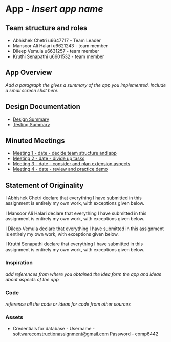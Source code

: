# App - _Insert app name_

## Team structure and roles
+ Abhishek Chetri u6647717 - Team Leader
+ Mansoor Ali Halari u6621243 - team member
+ Dileep Vemula u6631257 - team member
+ Kruthi Senapathi u6601532 - team member 

## App Overview
_Add a paragraph the gives a summary of the app you implemented. Include a small screen shot here._

## Design Documentation
+ [Design Summary](designsummary)
+ [Testing Summary](testingsummary)

## Minuted Meetings
+ [Meeting 1 - date - decide team structure and app](meeting1.md)
+ [Meeting 2 - date - divide up tasks](meeting2)
+ [Meeting 3 - date - consider and plan extension aspects](meeting3)
+ [Meeting 4 - date - review and practice demo](meeting4)

## Statement of Originality
I Abhishek Chetri declare that everything I have submitted in this
assignment is entirely my own work, with exceptions given below.

I Mansoor Ali Halari declare that everything I have submitted in this
assignment is entirely my own work, with exceptions given below.

I Dileep Vemula declare that everything I have submitted in this
assignment is entirely my own work, with exceptions given below.

I Kruthi Senapathi declare that everything I have submitted in this
assignment is entirely my own work, with exceptions given below.



### Inspiration
_add references from where you obtained the idea form the app and ideas about aspects of the app_

### Code
_reference all the code or ideas for code from other sources_

### Assets
+ Credentials for database - Username - softwareconstructionassignment@gmail.com Password - comp6442